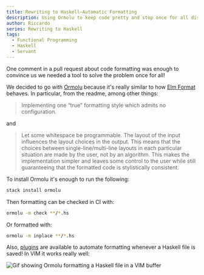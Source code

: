 ```yaml
---
title: Rewriting to Haskell–Automatic Formatting
description: Using Ormolu to keep code pretty and stop once for all discussions on cosmetics
author: Riccardo
series: Rewriting to Haskell
tags:
  - Functional Programming
  - Haskell
  - Servant
---
```


One comment in a pull request about code formatting was enough to convince us we needed a tool to solve the problem once for all!

We decided to go with [Ormolu](https://github.com/tweag/ormolu#editor-integration) because it's really similar to how [Elm Format](https://github.com/avh4/elm-format) behaves. In particular, from the readme, among other things:

> Implementing one “true” formatting style which admits no configuration.

and

> Let some whitespace be programmable. The layout of the input influences the layout choices in the output. This means that the choices between single-line/multi-line layouts in each particular situation are made by the user, not by an algorithm. This makes the implementation simpler and leaves some control to the user while still guaranteeing that the formatted code is stylistically consistent.

To install Ormolu it's enough to run the following:

```bash
stack install ormolu
```

Then formatting can be checked in CI with:

```bash
ormolu -m check **/*.hs
```

Or formatted with:

```bash
ormolu -m inplace **/*.hs
```

Also, [plugins](https://github.com/tweag/ormolu#editor-integration) are available to automate formatting whenever a Haskell file is saved! In VIM it works really well:

![Gif showing Ormolu formatting a Haskell file in a VIM buffer](/images/ormolu.gif)
